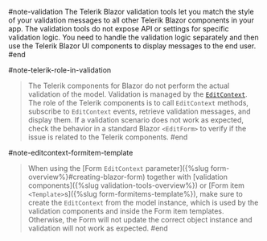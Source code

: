 #note-validation
The Telerik Blazor validation tools let you match the style of your validation messages to all other Telerik Blazor components in your app. The validation tools do not expose API or settings for specific validation logic. You need to handle the validation logic separately and then use the Telerik Blazor UI components to display messages to the end user.
#end

#note-telerik-role-in-validation
> The Telerik components for Blazor do not perform the actual validation of the model. Validation is managed by the [`EditContext`](https://learn.microsoft.com/en-us/dotnet/api/microsoft.aspnetcore.components.forms.editcontext). The role of the Telerik components is to call `EditContext` methods, subscribe to `EditContext` events, retrieve validation messages, and display them. If a validation scenario does not work as expected, check the behavior in a standard Blazor `<EditForm>` to verify if the issue is related to the Telerik components.
#end

#note-editcontext-formitem-template
> When using the [Form `EditContext` parameter]({%slug form-overview%}#creating-blazor-form) together with [validation components]({%slug validation-tools-overview%}) or [Form item `<Template>`s]({%slug form-formitems-template%}), make sure to create the `EditContext` from the model instance, which is used by the validation components and inside the Form item templates. Otherwise, the Form will not update the correct object instance and validation will not work as expected.
#end
